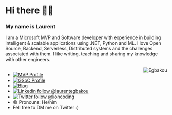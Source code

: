 <h1 align="left" id="egbakou-title">Hi there 👋🏽</h1>
<h3 align="left">My name is Laurent</h3>
I am a Microsoft MVP and Software developer with experience in building intelligent & scalable applications using .NET, Python and ML.
I love Open Source, Backend, Serverless, Distributed systems and the challenges associated with them.
I like writing, teaching and sharing my knowledge with other engineers.
<br><br>

<a href="#egbakou-title">
  <img src="https://github-readme-stats.vercel.app/api?username=egbakou&show_icons=true&theme=react&count_private=true&include_all_commits=true" alt="Egbakou" align="right" />
</a>

- [![MVP Profile](https://img.shields.io/badge/MVP-Developer%20Technologies%20🏆-blue?style=flat&logo=microsoft)](https://mvp.microsoft.com/en-us/PublicProfile/5003669) &nbsp;
- [![GSoC Profile](https://img.shields.io/badge/GSoC-Google%20Summer%20Of%20Code%20🏆-blue?style=flat&logo=google)](https://summerofcode.withgoogle.com/archive/2021/projects/6531276810485760) &nbsp;
- [![Blog](https://img.shields.io/badge/Blog-lioncoding.com-brightgreen)](https://lioncoding.com) &nbsp;
- [![Linkedin follow @laurentegbakou](https://img.shields.io/badge/-laurentegbakou-blue?style=flat-square&logo=Linkedin&logoColor=white&link=https://www.linkedin.com/in/laurentegbakou/)](https://www.linkedin.com/in/laurentegbakou/)
- [![Twitter follow @lioncoding](https://img.shields.io/twitter/follow/lioncoding?style=social)](https://twitter.com/lioncoding)
- 😄 Pronouns: He/him
- Fell free to DM me on Twitter :)
